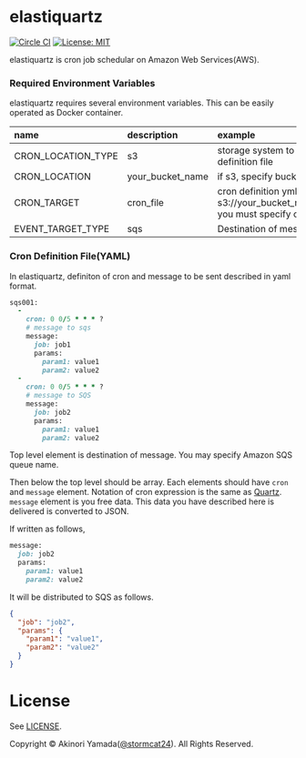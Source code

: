 elastiquartz
==========

[![Circle CI](https://circleci.com/gh/stormcat24/elastiquartz.svg?style=shield&circle-token=d6f3ed9b32da3b47773715100fe6e66e72636426)](https://circleci.com/gh/stormcat24/elastiquartz)
[![License: MIT](http://img.shields.io/badge/license-MIT-orange.svg)](LICENSE)

elastiquartz is cron job schedular on Amazon Web Services(AWS).

### Required Environment Variables

elastiquartz requires several environment variables. This can be easily operated as Docker container.

|name|description|example|
|:---|:---|:---|
|CRON_LOCATION_TYPE|s3|storage system to place cron definition file|
|CRON_LOCATION|your_bucket_name|if s3, specify bucket name|
|CRON_TARGET|cron_file|cron definition yml file path. if s3://your_bucket_name/cron_file.yml, you must specify cron_file|
|EVENT_TARGET_TYPE|sqs|Destination of message|

### Cron Definition File(YAML)

In elastiquartz, definiton of cron and message to be sent described in yaml format.

```Ruby
sqs001:
  -
    cron: 0 0/5 * * * ?
    # message to sqs
    message:
      job: job1
      params:
        param1: value1
        param2: value2
  -
    cron: 0 0/5 * * * ?
    # message to SQS
    message:
      job: job2
      params:
        param1: value1
        param2: value2

```

Top level element is destination of message. You may specify Amazon SQS queue name.

Then below the top level should be array. Each elements should have `cron` and `message` element. Notation of cron expression is the same as [Quartz](http://quartz-scheduler.org/documentation/quartz-2.x/tutorials/tutorial-lesson-06).
`message` element is you free data. This data you have described here is delivered is converted to JSON.

If written as follows,

```Ruby
message:
  job: job2
  params:
    param1: value1
    param2: value2
```

It will be distributed to SQS as follows.

```JSON
{
  "job": "job2",
  "params": {
    "param1": "value1",
    "param2": "value2"
  }
}
```


License
===
See [LICENSE](LICENSE).

Copyright © Akinori Yamada([@stormcat24](https://twitter.com/stormcat24)). All Rights Reserved.
